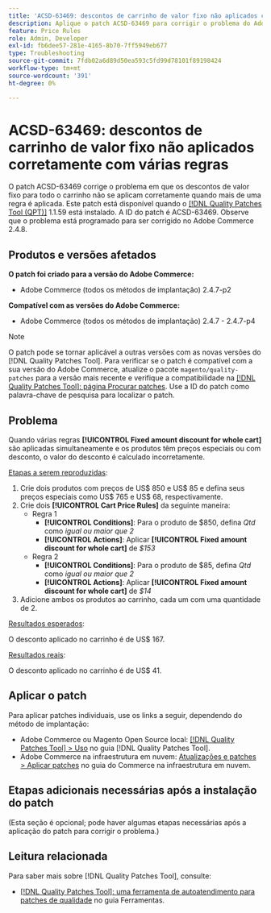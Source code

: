 ```yaml
---
title: 'ACSD-63469: descontos de carrinho de valor fixo não aplicados corretamente com várias regras'
description: Aplique o patch ACSD-63469 para corrigir o problema do Adobe Commerce, em que os descontos de quantia fixa para todo o carrinho não são aplicados corretamente quando mais de uma regra é aplicada.
feature: Price Rules
role: Admin, Developer
exl-id: fb6dee57-281e-4165-8b70-7ff5949eb677
type: Troubleshooting
source-git-commit: 7fdb02a6d89d50ea593c5fd99d78101f89198424
workflow-type: tm+mt
source-wordcount: '391'
ht-degree: 0%

---
```


# ACSD-63469: descontos de carrinho de valor fixo não aplicados corretamente com várias regras

O patch ACSD-63469 corrige o problema em que os descontos de valor fixo para todo o carrinho não se aplicam corretamente quando mais de uma regra é aplicada. Este patch está disponível quando o [[!DNL Quality Patches Tool (QPT)]](/help/tools/quality-patches-tool/quality-patches-tool-to-self-serve-quality-patches.md) 1.1.59 está instalado. A ID do patch é ACSD-63469. Observe que o problema está programado para ser corrigido no Adobe Commerce 2.4.8.

## Produtos e versões afetados

**O patch foi criado para a versão do Adobe Commerce:**

* Adobe Commerce (todos os métodos de implantação) 2.4.7-p2

**Compatível com as versões do Adobe Commerce:**

* Adobe Commerce (todos os métodos de implantação) 2.4.7 - 2.4.7-p4

>[!NOTE]
>
>O patch pode se tornar aplicável a outras versões com as novas versões do [!DNL Quality Patches Tool]. Para verificar se o patch é compatível com a sua versão do Adobe Commerce, atualize o pacote `magento/quality-patches` para a versão mais recente e verifique a compatibilidade na [[!DNL Quality Patches Tool]: página Procurar patches](https://experienceleague.adobe.com/tools/commerce-quality-patches/index.html?lang=pt-BR). Use a ID do patch como palavra-chave de pesquisa para localizar o patch.

## Problema

Quando várias regras **[!UICONTROL Fixed amount discount for whole cart]** são aplicadas simultaneamente e os produtos têm preços especiais ou com desconto, o valor do desconto é calculado incorretamente.

<u>Etapas a serem reproduzidas</u>:

1. Crie dois produtos com preços de US$ 850 e US$ 85 e defina seus preços especiais como US$ 765 e US$ 68, respectivamente.
1. Crie dois **[!UICONTROL Cart Price Rules]** da seguinte maneira:
   * Regra 1
      * **[!UICONTROL Conditions]**: Para o produto de $850, defina *Qtd* como *igual ou maior que 2*
      * **[!UICONTROL Actions]**: Aplicar **[!UICONTROL Fixed amount discount for whole cart]** de *$153*
   * Regra 2
      * **[!UICONTROL Conditions]**: Para o produto de $85, defina *Qtd* como *igual ou maior que 2*
      * **[!UICONTROL Actions]**: Aplicar **[!UICONTROL Fixed amount discount for whole cart]** de *$14*
1. Adicione ambos os produtos ao carrinho, cada um com uma quantidade de 2.

<u>Resultados esperados</u>:

O desconto aplicado no carrinho é de US$ 167.

<u>Resultados reais</u>:

O desconto aplicado no carrinho é de US$ 41.

## Aplicar o patch

Para aplicar patches individuais, use os links a seguir, dependendo do método de implantação:

* Adobe Commerce ou Magento Open Source local: [[!DNL Quality Patches Tool] > Uso](/help/tools/quality-patches-tool/usage.md) no guia [!DNL Quality Patches Tool].
* Adobe Commerce na infraestrutura em nuvem: [Atualizações e patches > Aplicar patches](https://experienceleague.adobe.com/docs/commerce-cloud-service/user-guide/develop/upgrade/apply-patches.html?lang=pt-BR) no guia do Commerce na infraestrutura em nuvem.

## Etapas adicionais necessárias após a instalação do patch

(Esta seção é opcional; pode haver algumas etapas necessárias após a aplicação do patch para corrigir o problema.) 

## Leitura relacionada

Para saber mais sobre [!DNL Quality Patches Tool], consulte:

* [[!DNL Quality Patches Tool]: uma ferramenta de autoatendimento para patches de qualidade](/help/tools/quality-patches-tool/quality-patches-tool-to-self-serve-quality-patches.md) no guia Ferramentas.
